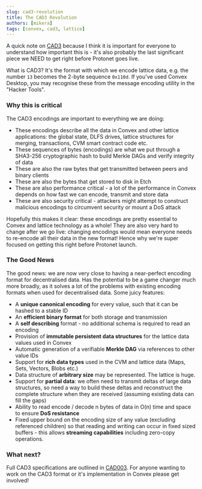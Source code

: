 ```yaml
---
slug: cad3-revolution
title: The CAD3 Revolution
authors: [mikera]
tags: [convex, cad3, lattice]
---
```


A quick note on [CAD3](https://docs.convex.world/docs/cad/encoding)  because I think it is important for everyone to understand how important this is - it's also probably the last significant piece we NEED to get right before Protonet goes live.
<!-- truncate -->

What is CAD3? It's the format with which we encode lattice data, e.g. the number `13` becomes the 2-byte sequence `0x110d`. If you've used Convex Desktop, you may recognise these from the message encoding utility in the "Hacker Tools".

### Why this is critical

The CAD3 encodings are important to everything we are doing:
- These encodings describe all the data in Convex and other lattice applications: the global state, DLFS drives, lattice structures for merging, transactions, CVM smart contract code etc.
- These sequences of bytes (encodings) are what we put through a SHA3-256 cryptographic hash to build Merkle DAGs and verify integrity of data
- These are also the raw bytes that get transmitted between peers and binary clients
- These are also the bytes that get stored to disk in Etch
- These are also performance critical - a lot of the performance in Convex depends on how fast we can encode, transmit and store data
- These are also security critical - attackers might attempt to construct malicious encodings to circumvent security or mount a DoS attack

Hopefully this makes it clear: these encodings are pretty essential to Convex and lattice technology as a whole! They are also very hard to change after we go live: changing encodings would mean everyone needs to re-encode all their data in the new format! Hence why we're super focused on getting this right before Protonet launch. 

### The Good News

The good news: we are now very close to having a near-perfect encoding format for decentralised data. Has the potential to be a game changer much more broadly, as it solves a lot of the problems with existing encoding formats when used for decentralised data. Some juicy features:
- A **unique canonical encoding** for every value, such that it can be hashed to a stable ID
- An **efficient binary format** for both storage and transmission
- A **self describing** format - no additional schema is required to read an encoding
- Provision of **immutable persistent data structures** for the lattice data values used in Convex
- Automatic generation of a verifiable **Merkle DAG** via references to other value IDs
- Support for **rich data types** used in the CVM and lattice data (Maps, Sets, Vectors, Blobs etc.)
- Data structure of **arbitrary size** may be represented. The lattice is huge.
- Support for **partial data**: we often need to transmit deltas of large data structures, so need a way to build these deltas and reconstruct the complete structure when they are received (assuming existing data can fill the gaps)
- Ability to read encode / decode n bytes of data in O(n) time and space to ensure **DoS resistance**
- Fixed upper bound on the encoding size of any value (excluding referenced children) so that reading and writing can occur in fixed sized buffers - this allows **streaming capabilities** including zero-copy operations.

### What next?

Full CAD3 specifications are outlined in [CAD003](/docs/cad/encoding). For anyone wanting to work on the CAD3 format or it's implementation in Convex please get involved! 
